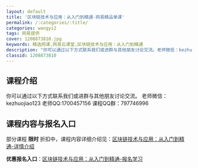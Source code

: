 ```yaml
---
layout: default
title: '区块链技术与应用：从入门到精通-网易精品单课'
permalink: /:categories/:title/
categories: wangyi2
tags: 网易提供
cover: 1208873810.jpg
keywords: 精选网课,网易云课堂,区块链技术与应用：从入门到精通
description: "你可以通过以下方式联系我们或进群与其他朋友讨论交流。老师微信：kezhuojiao123老师QQ:1700457156课程QQ群：797746996区块链技术与应用：从入门到精通"
classid: 1208873810
---
```


## 课程介绍

你可以通过以下方式联系我们或进群与其他朋友讨论交流。
老师微信：kezhuojiao123
老师QQ:1700457156
课程QQ群：797746996

## 课程内容与报名入口

部分课程 **限时** 折扣中，课程内容详细介绍见：[区块链技术与应用：从入门到精通-详情介绍](https://study.163.com/course/introduction/1208873810.htm?share=1&shareId=1025206652&utm_campaign=share&utm_medium=iphoneShare&utm_source=&utm_u=1025206652)

**优惠报名入口**：[区块链技术与应用：从入门到精通-报名学习](https://study.163.com/course/introduction/1208873810.htm?share=1&shareId=1025206652&utm_campaign=share&utm_medium=iphoneShare&utm_source=&utm_u=1025206652)

